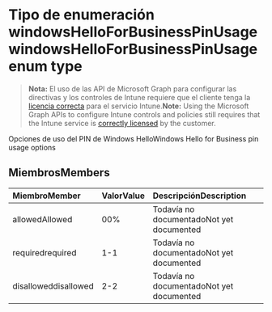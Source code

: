 # <a name="windowshelloforbusinesspinusage-enum-type"></a><span data-ttu-id="11d90-101">Tipo de enumeración windowsHelloForBusinessPinUsage</span><span class="sxs-lookup"><span data-stu-id="11d90-101">windowsHelloForBusinessPinUsage enum type</span></span>

> <span data-ttu-id="11d90-102">**Nota:** El uso de las API de Microsoft Graph para configurar las directivas y los controles de Intune requiere que el cliente tenga la [licencia correcta](https://go.microsoft.com/fwlink/?linkid=839381) para el servicio Intune.</span><span class="sxs-lookup"><span data-stu-id="11d90-102">**Note:** Using the Microsoft Graph APIs to configure Intune controls and policies still requires that the Intune service is [correctly licensed](https://go.microsoft.com/fwlink/?linkid=839381) by the customer.</span></span>

<span data-ttu-id="11d90-103">Opciones de uso del PIN de Windows Hello</span><span class="sxs-lookup"><span data-stu-id="11d90-103">Windows Hello for Business pin usage options</span></span>
## <a name="members"></a><span data-ttu-id="11d90-104">Miembros</span><span class="sxs-lookup"><span data-stu-id="11d90-104">Members</span></span>
|<span data-ttu-id="11d90-105">Miembro</span><span class="sxs-lookup"><span data-stu-id="11d90-105">Member</span></span>|<span data-ttu-id="11d90-106">Valor</span><span class="sxs-lookup"><span data-stu-id="11d90-106">Value</span></span>|<span data-ttu-id="11d90-107">Descripción</span><span class="sxs-lookup"><span data-stu-id="11d90-107">Description</span></span>|
|:---|:---|:---|
|<span data-ttu-id="11d90-108">allowed</span><span class="sxs-lookup"><span data-stu-id="11d90-108">Allowed</span></span>|<span data-ttu-id="11d90-109">0</span><span class="sxs-lookup"><span data-stu-id="11d90-109">0%</span></span>|<span data-ttu-id="11d90-110">Todavía no documentado</span><span class="sxs-lookup"><span data-stu-id="11d90-110">Not yet documented</span></span>|
|<span data-ttu-id="11d90-111">required</span><span class="sxs-lookup"><span data-stu-id="11d90-111">required</span></span>|<span data-ttu-id="11d90-112">1</span><span class="sxs-lookup"><span data-stu-id="11d90-112">-1</span></span>|<span data-ttu-id="11d90-113">Todavía no documentado</span><span class="sxs-lookup"><span data-stu-id="11d90-113">Not yet documented</span></span>|
|<span data-ttu-id="11d90-114">disallowed</span><span class="sxs-lookup"><span data-stu-id="11d90-114">disallowed</span></span>|<span data-ttu-id="11d90-115">2</span><span class="sxs-lookup"><span data-stu-id="11d90-115">-2</span></span>|<span data-ttu-id="11d90-116">Todavía no documentado</span><span class="sxs-lookup"><span data-stu-id="11d90-116">Not yet documented</span></span>|








